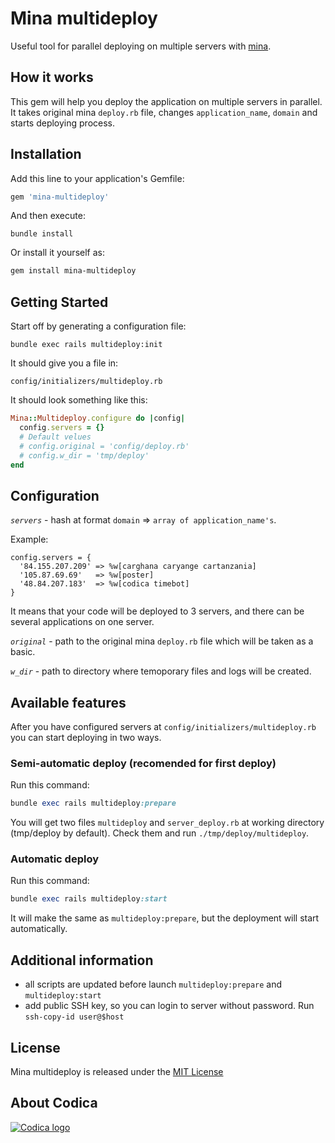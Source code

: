 # Mina multideploy

Useful tool for parallel deploying on multiple servers with [mina](https://github.com/mina-deploy/mina).

## How it works
This gem will help you deploy the application on multiple servers in parallel. It takes original mina `deploy.rb` file, changes `application_name`, `domain` and starts deploying process.

## Installation
Add this line to your application's Gemfile:

```ruby
gem 'mina-multideploy'
```

And then execute:
```
bundle install
```

Or install it yourself as:
```bash
gem install mina-multideploy
```

## Getting Started
Start off by generating a configuration file:
```
bundle exec rails multideploy:init
```
It should give you a file in:
```
config/initializers/multideploy.rb
```
It should look something like this:
```ruby
Mina::Multideploy.configure do |config|
  config.servers = {}
  # Default velues
  # config.original = 'config/deploy.rb'
  # config.w_dir = 'tmp/deploy'
end
```

## Configuration

*`servers`* - hash at format `domain` => `array of application_name's`.

Example:
```
config.servers = {
  '84.155.207.209' => %w[carghana caryange cartanzania]
  '105.87.69.69'   => %w[poster]
  '48.84.207.183'  => %w[codica timebot]
}
```
It means that your code will be deployed to 3 servers, and there can be several applications on one server.

*`original`* - path to the original mina `deploy.rb` file which will be taken as a basic.

*`w_dir`* - path to directory where temoporary files and logs will be created.

## Available features
After you have configured servers at `config/initializers/multideploy.rb` you can start deploying in two ways.

### Semi-automatic deploy (recomended for first deploy)
Run this command:
```ruby
bundle exec rails multideploy:prepare
```
You will get two files `multideploy` and `server_deploy.rb` at working directory (tmp/deploy by default). Check them and run `./tmp/deploy/multideploy`.

### Automatic deploy
Run this command:
```ruby
bundle exec rails multideploy:start
```
It will make the same as `multideploy:prepare`, but the deployment will start automatically.

## Additional information
* all scripts are updated before launch `multideploy:prepare` and `multideploy:start`
* add public SSH key, so you can login to server without password. Run `ssh-copy-id user@$host`

## License

Mina multideploy is released under the [MIT License](https://opensource.org/licenses/MIT)

## About Codica

[![Codica logo](https://www.codica.com/assets/images/logo/logo.svg)](https://www.codica.com)
